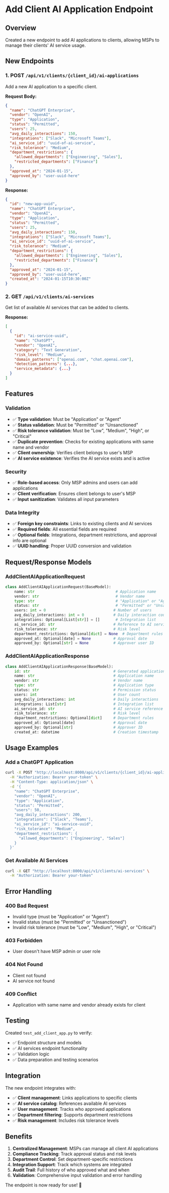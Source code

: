# Add Client AI Application Endpoint

## Overview
Created a new endpoint to add AI applications to clients, allowing MSPs to manage their clients' AI service usage.

## New Endpoints

### 1. **POST `/api/v1/clients/{client_id}/ai-applications`**
Add a new AI application to a specific client.

**Request Body:**
```json
{
  "name": "ChatGPT Enterprise",
  "vendor": "OpenAI",
  "type": "Application",
  "status": "Permitted",
  "users": 25,
  "avg_daily_interactions": 150,
  "integrations": ["Slack", "Microsoft Teams"],
  "ai_service_id": "uuid-of-ai-service",
  "risk_tolerance": "Medium",
  "department_restrictions": {
    "allowed_departments": ["Engineering", "Sales"],
    "restricted_departments": ["Finance"]
  },
  "approved_at": "2024-01-15",
  "approved_by": "user-uuid-here"
}
```

**Response:**
```json
{
  "id": "new-app-uuid",
  "name": "ChatGPT Enterprise",
  "vendor": "OpenAI",
  "type": "Application",
  "status": "Permitted",
  "users": 25,
  "avg_daily_interactions": 150,
  "integrations": ["Slack", "Microsoft Teams"],
  "ai_service_id": "uuid-of-ai-service",
  "risk_tolerance": "Medium",
  "department_restrictions": {
    "allowed_departments": ["Engineering", "Sales"],
    "restricted_departments": ["Finance"]
  },
  "approved_at": "2024-01-15",
  "approved_by": "user-uuid-here",
  "created_at": "2024-01-15T10:30:00Z"
}
```

### 2. **GET `/api/v1/clients/ai-services`**
Get list of available AI services that can be added to clients.

**Response:**
```json
[
  {
    "id": "ai-service-uuid",
    "name": "ChatGPT",
    "vendor": "OpenAI",
    "category": "Text Generation",
    "risk_level": "Medium",
    "domain_patterns": ["openai.com", "chat.openai.com"],
    "detection_patterns": {...},
    "service_metadata": {...}
  }
]
```

## Features

### **Validation**
- ✅ **Type validation**: Must be "Application" or "Agent"
- ✅ **Status validation**: Must be "Permitted" or "Unsanctioned"
- ✅ **Risk tolerance validation**: Must be "Low", "Medium", "High", or "Critical"
- ✅ **Duplicate prevention**: Checks for existing applications with same name and vendor
- ✅ **Client ownership**: Verifies client belongs to user's MSP
- ✅ **AI service existence**: Verifies the AI service exists and is active

### **Security**
- ✅ **Role-based access**: Only MSP admins and users can add applications
- ✅ **Client verification**: Ensures client belongs to user's MSP
- ✅ **Input sanitization**: Validates all input parameters

### **Data Integrity**
- ✅ **Foreign key constraints**: Links to existing clients and AI services
- ✅ **Required fields**: All essential fields are required
- ✅ **Optional fields**: Integrations, department restrictions, and approval info are optional
- ✅ **UUID handling**: Proper UUID conversion and validation

## Request/Response Models

### **AddClientAIApplicationRequest**
```python
class AddClientAIApplicationRequest(BaseModel):
    name: str                                    # Application name
    vendor: str                                  # Vendor name
    type: str                                    # "Application" or "Agent"
    status: str                                  # "Permitted" or "Unsanctioned"
    users: int = 0                              # Number of users
    avg_daily_interactions: int = 0             # Daily interaction count
    integrations: Optional[List[str]] = []       # Integration list
    ai_service_id: str                          # Reference to AI service
    risk_tolerance: str                         # Risk level
    department_restrictions: Optional[dict] = None  # Department rules
    approved_at: Optional[date] = None          # Approval date
    approved_by: Optional[str] = None           # Approver user ID
```

### **AddClientAIApplicationResponse**
```python
class AddClientAIApplicationResponse(BaseModel):
    id: str                                     # Generated application ID
    name: str                                   # Application name
    vendor: str                                 # Vendor name
    type: str                                   # Application type
    status: str                                 # Permission status
    users: int                                  # User count
    avg_daily_interactions: int                 # Daily interactions
    integrations: List[str]                     # Integration list
    ai_service_id: str                          # AI service reference
    risk_tolerance: str                         # Risk level
    department_restrictions: Optional[dict]     # Department rules
    approved_at: Optional[date]                 # Approval date
    approved_by: Optional[str]                  # Approver ID
    created_at: datetime                        # Creation timestamp
```

## Usage Examples

### **Add a ChatGPT Application**
```bash
curl -X POST "http://localhost:8000/api/v1/clients/{client_id}/ai-applications" \
  -H "Authorization: Bearer your-token" \
  -H "Content-Type: application/json" \
  -d '{
    "name": "ChatGPT Enterprise",
    "vendor": "OpenAI",
    "type": "Application",
    "status": "Permitted",
    "users": 50,
    "avg_daily_interactions": 200,
    "integrations": ["Slack", "Teams"],
    "ai_service_id": "ai-service-uuid",
    "risk_tolerance": "Medium",
    "department_restrictions": {
      "allowed_departments": ["Engineering", "Sales"]
    }
  }'
```

### **Get Available AI Services**
```bash
curl -X GET "http://localhost:8000/api/v1/clients/ai-services" \
  -H "Authorization: Bearer your-token"
```

## Error Handling

### **400 Bad Request**
- Invalid type (must be "Application" or "Agent")
- Invalid status (must be "Permitted" or "Unsanctioned")
- Invalid risk tolerance (must be "Low", "Medium", "High", or "Critical")

### **403 Forbidden**
- User doesn't have MSP admin or user role

### **404 Not Found**
- Client not found
- AI service not found

### **409 Conflict**
- Application with same name and vendor already exists for client

## Testing

Created `test_add_client_app.py` to verify:
- ✅ Endpoint structure and models
- ✅ AI services endpoint functionality
- ✅ Validation logic
- ✅ Data preparation and testing scenarios

## Integration

The new endpoint integrates with:
- ✅ **Client management**: Links applications to specific clients
- ✅ **AI service catalog**: References available AI services
- ✅ **User management**: Tracks who approved applications
- ✅ **Department filtering**: Supports department restrictions
- ✅ **Risk management**: Includes risk tolerance levels

## Benefits

1. **Centralized Management**: MSPs can manage all client AI applications
2. **Compliance Tracking**: Track approval status and risk levels
3. **Department Control**: Set department-specific restrictions
4. **Integration Support**: Track which systems are integrated
5. **Audit Trail**: Full history of who approved what and when
6. **Validation**: Comprehensive input validation and error handling

The endpoint is now ready for use! 🎉
